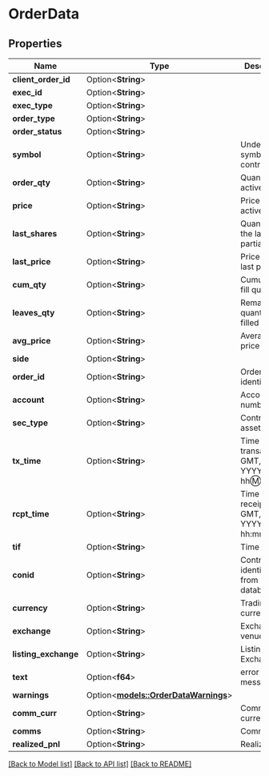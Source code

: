 # OrderData

## Properties

Name | Type | Description | Notes
------------ | ------------- | ------------- | -------------
**client_order_id** | Option<**String**> |  | [optional]
**exec_id** | Option<**String**> |  | [optional]
**exec_type** | Option<**String**> |  | [optional]
**order_type** | Option<**String**> |  | [optional]
**order_status** | Option<**String**> |  | [optional]
**symbol** | Option<**String**> | Underlying symbol for contract | [optional]
**order_qty** | Option<**String**> | Quantity of active order | [optional]
**price** | Option<**String**> | Price of active order | [optional]
**last_shares** | Option<**String**> | Quantity of the last partial fill | [optional]
**last_price** | Option<**String**> | Price of the last partial fill | [optional]
**cum_qty** | Option<**String**> | Cumulative fill quantity | [optional]
**leaves_qty** | Option<**String**> | Remaining quantity to be filled | [optional]
**avg_price** | Option<**String**> | Average fill price | [optional]
**side** | Option<**String**> |  | [optional]
**order_id** | Option<**String**> | Order identifier | [optional]
**account** | Option<**String**> | Account number | [optional]
**sec_type** | Option<**String**> | Contracts asset class | [optional]
**tx_time** | Option<**String**> | Time of transaction in GMT, format YYYYMMDD-hh:m:ss | [optional]
**rcpt_time** | Option<**String**> | Time of receipt in GMT, format YYYYMMDD-hh:mm:ss | [optional]
**tif** | Option<**String**> | Time in Force | [optional]
**conid** | Option<**String**> | Contract identifier from IBKR's database. | [optional]
**currency** | Option<**String**> | Trading currency | [optional]
**exchange** | Option<**String**> | Exchange or venue | [optional]
**listing_exchange** | Option<**String**> | Listing Exchange | [optional]
**text** | Option<**f64**> | error message | [optional]
**warnings** | Option<[**models::OrderDataWarnings**](order_data_warnings.md)> |  | [optional]
**comm_curr** | Option<**String**> | Commission currency | [optional]
**comms** | Option<**String**> | Commissions | [optional]
**realized_pnl** | Option<**String**> | Realized PnL | [optional]

[[Back to Model list]](../README.md#documentation-for-models) [[Back to API list]](../README.md#documentation-for-api-endpoints) [[Back to README]](../README.md)


